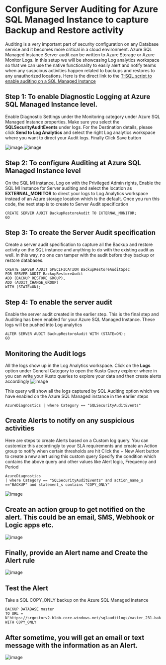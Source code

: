 # Configure Server Auditing for Azure SQL Managed Instance to capture Backup and Restore activity

Auditing is a very important part of security configuration on any Database service and it becomes more critical in a cloud environment. Azure SQL Managed Instance Server audit can be written to Azure Storage or Azure Monitor Logs. In this setup we will be showcasing Log analytics workspace so that we can use the native functionality to easily alert and notify teams when any suspcious activities happen related to backups and restores to any unauthorized locations. Here is the direct link to the 
  [T-SQL script to enable auditing on a SQL Managed Instance](https://github.com/raghavender7/Prevent-Data-Exfiltration-in-Azure-SQL-Managed-Instance/blob/master/SQLAuditingbackuprestoreMI.sql)
## Step 1: To enable Diagnostic Logging at Azure SQL Managed Instance level.

Enable Diagnostic Settings under the Monitoring category under Azure SQL Managed Instance properties. Make sure you select the **SQLSecurityAuditEvents** under logs. For the Destination details, please click **Send to Log Analytics** and select the right Log analytics workspace where you want to direct your Audit logs. Finally Click Save button

![image](https://user-images.githubusercontent.com/22504173/75150778-1e05b480-56d3-11ea-8b37-f45cf9375c84.png)
![image](https://user-images.githubusercontent.com/22504173/75150785-22ca6880-56d3-11ea-938c-7d4fbf473790.png)

## Step 2: To configure Auditing at Azure SQL Managed Instance level 
On the SQL MI instance, Log on with the Privileged Admin rights, Enable the SQL MI Instance for Server auditing and select the location as **EXTERNAL_MONITOR** to direct your logs to Log Analytics workspace instead of an Azure storage location which is the default.
Once you run this code, the next step is to create to Server Audit specification
```TSQL
CREATE SERVER AUDIT BackupRestoreAudit TO EXTERNAL_MONITOR;
GO
```
## Step 3: To create the Server Audit specification
Create a server audit specification to capture all the Backup and restore activity on the SQL instance and anything to do with the existing audit as well. In this way, no one can tamper with the audit before they backup or restore databases.

```TSQL
CREATE SERVER AUDIT SPECIFICATION BackupRestoreAuditSpec
FOR SERVER AUDIT BackupRestoreAudit
ADD (BACKUP_RESTORE_GROUP),
ADD (AUDIT_CHANGE_GROUP)
WITH (STATE=ON);
```
## Step 4: To enable the server audit

Enable the server audit created in the earlier step. This is the final step and Auditing has been enabled for your Azure SQL Managed Instance. These logs will be pushed into Log analytics
```TSQL
ALTER SERVER AUDIT BackupRestoreAudit WITH (STATE=ON);
GO
```
## Monitoring the Audit logs
All the logs show up in the Log Analytics workspace. Click on the **Logs** option under General Category to open the Kusto Query explorer where in you can write your Kusto queries to explore your data and then create alerts accordingly
![image](https://user-images.githubusercontent.com/22504173/75595370-0d01ce00-5a5a-11ea-827d-e89075d7e99c.png)

This query will show all the logs captured by SQL Auditing option which we have enabled on the Azure SQL Managed instance in the earlier steps
```KQL
AzureDiagnostics | where Category == "SQLSecurityAuditEvents" 
```
## Create Alerts to notify on any suspicious activities
Here are steps to create Alerts based on a Custom log query. You can customize this accordingly to your SLA requirements and create an Action group to notify when certain thresholds are hit
Click the  + New Alert button to create a new alert using this custom query
Specify the condition which contains the above query and other values like Alert logic, Frequency and Period

```KQL
AzureDiagnostics
| where Category == "SQLSecurityAuditEvents" and action_name_s =="BACKUP" and statement_s contains "COPY_ONLY"
```

![image](https://user-images.githubusercontent.com/22504173/75595372-12f7af00-5a5a-11ea-9372-0153c43ba8c7.png)

## Create an action group to get notified on the alert. This could be an email, SMS, Webhook or Logic apps etc.

![image](https://user-images.githubusercontent.com/22504173/75595375-1854f980-5a5a-11ea-9c1a-efaf5b398395.png)

## Finally, provide an Alert name and Create the Alert rule
![image](https://user-images.githubusercontent.com/22504173/75595381-1ee37100-5a5a-11ea-8639-0871d1d7dd78.png)

## Test the Alert

Take a SQL COPY_ONLY backup on the Azure SQL Managed instance

```TSQL
BACKUP DATABASE master
TO URL = N'https://srgostorv2.blob.core.windows.net/sqlauditlogs/master_231.bak'
WITH COPY_ONLY

```

## After sometime, you will get an email or text message with  the information as an Alert.
![image](https://user-images.githubusercontent.com/22504173/75595388-2440bb80-5a5a-11ea-9dfb-c72f065d0dc0.png)

